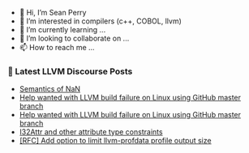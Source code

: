 - 👋 Hi, I’m Sean Perry
- 👀 I’m interested in compilers (c++, COBOL, llvm)
- 🌱 I’m currently learning ...
- 💞️ I’m looking to collaborate on ...
- 📫 How to reach me ...

<!---
s66perry/s66perry is a ✨ special ✨ repository because its `README.md` (this file) appears on your GitHub profile.
You can click the Preview link to take a look at your changes.
--->
### 📕 Latest LLVM Discourse Posts

<!-- DISCOURSE-LLVM:START -->
- [Semantics of NaN](https://discourse.llvm.org/t/semantics-of-nan/66729?page=2#post_39)
- [Help wanted with LLVM build failure on Linux using GitHub master branch](https://discourse.llvm.org/t/help-wanted-with-llvm-build-failure-on-linux-using-github-master-branch/67038#post_2)
- [Help wanted with LLVM build failure on Linux using GitHub master branch](https://discourse.llvm.org/t/help-wanted-with-llvm-build-failure-on-linux-using-github-master-branch/67038#post_1)
- [I32Attr and other attribute type constraints](https://discourse.llvm.org/t/i32attr-and-other-attribute-type-constraints/67030#post_4)
- [[RFC] Add option to limit llvm-profdata profile output size](https://discourse.llvm.org/t/rfc-add-option-to-limit-llvm-profdata-profile-output-size/67036#post_1)
<!-- DISCOURSE-LLVM:END -->
